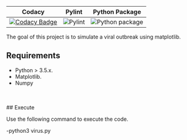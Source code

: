 |Codacy|Pylint|Python Package|
|:--:|:--:|:--:|
|[![Codacy Badge](https://app.codacy.com/project/badge/Grade/98a28abb11e5450eb7b1b4dfcfadb367)](https://www.codacy.com/gh/99002622/python-mini-project/dashboard?utm_source=github.com&amp;utm_medium=referral&amp;utm_content=99002622/python-mini-project&amp;utm_campaign=Badge_Grade)|![Pylint](https://github.com/99002622/python-mini-project/workflows/Pylint/badge.svg?branch=main)|![Python package](https://github.com/99002622/python-mini-project/workflows/Python%20package/badge.svg?branch=main)


The goal of this project is to simulate a viral outbreak using matplotlib. 

## Requirements
- Python  > 3.5.x. <br />
- Matplotlib.<br />
- Numpy
<br />
<br />
## Execute

Use the following command to execute the code.

-python3 virus.py

